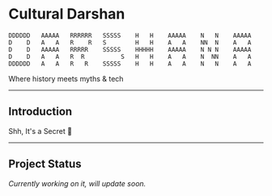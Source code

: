 # Cultural Darshan
    DDDDDD   AAAAA   RRRRRR   SSSSS    H   H    AAAAA    N   N    AAAAA
    D    D   A   A   R    R   S        H   H    A   A    NN  N    A   A
    D    D   AAAAA   RRRRR    SSSSS    HHHHH    AAAAA    N N N    AAAAA
    D    D   A   A   R  R          S   H   H    A   A    N  NN    A   A
    DDDDDD   A   A   R   R    SSSSS    H   H    A   A    N   N    A   A

Where history meets myths & tech

---
## Introduction
Shh, It's a Secret 🤫

---

## Project Status
*Currently working on it, will update soon.*
